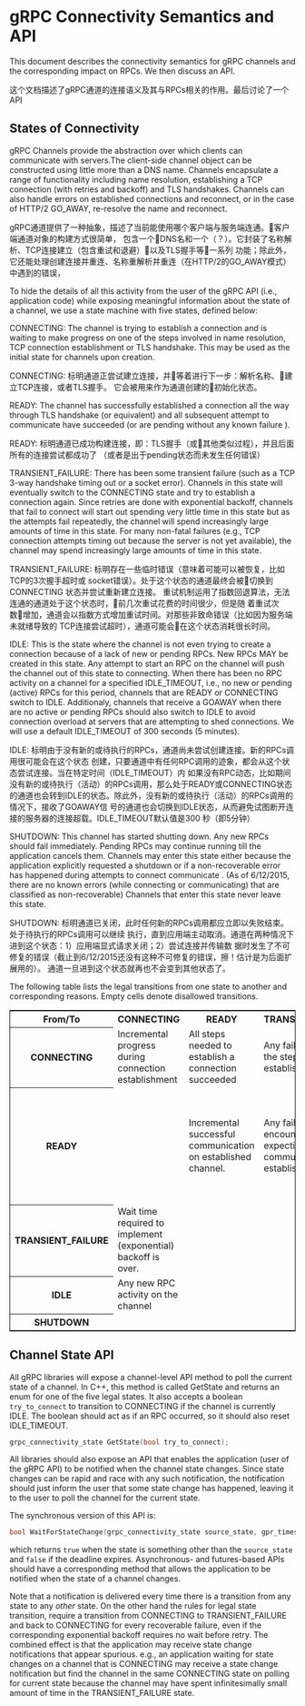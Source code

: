 gRPC Connectivity Semantics and API
===================================

This document describes the connectivity semantics for gRPC channels and the
corresponding impact on RPCs. We then discuss an API.

这个文档描述了gRPC通道的连接语义及其与RPCs相关的作用。最后讨论了一个API

States of Connectivity
----------------------

gRPC Channels provide the abstraction over which clients can communicate with
servers.The client-side channel object can be constructed using little more
than a DNS name. Channels encapsulate a range of functionality including name
resolution, establishing a TCP connection (with retries and backoff) and TLS
handshakes. Channels can also handle errors on established connections and
reconnect, or in the case of HTTP/2 GO_AWAY, re-resolve the name and reconnect.

gRPC通道提供了一种抽象，描述了当前能使用哪个客户端与服务端连通。客户端通道对象的构建方式很简单，
包含一个DNS名和一个（？）。它封装了名称解析、TCP连接建立（包含重试和退避）以及TLS握手等一系列
功能；除此外，它还能处理创建连接并重连、名称重解析并重连（在HTTP/2的GO_AWAY模式）中遇到的错误，

To hide the details of all this activity from the user of the gRPC API (i.e.,
application code) while exposing meaningful information about the state of a
channel, we use a state machine with five states, defined below:

CONNECTING: The channel is trying to establish a connection and is waiting to
make progress on one of the steps involved in name resolution, TCP connection
establishment or TLS handshake. This may be used as the initial state for channels upon
creation.

CONNECTING: 标明通道正尝试建立连接，并等着进行下一步：解析名称、建立TCP连接，或者TLS握手。
它会被用来作为通道创建的初始化状态。

READY: The channel has successfully established a connection all the way
through TLS handshake (or equivalent) and all subsequent attempt to communicate
have succeeded (or are pending without any known failure ).

READY: 标明通道已成功构建连接，即：TLS握手（或其他类似过程），并且后面所有的连接尝试都成功了
（或者是出于pending状态而未发生任何错误）

TRANSIENT_FAILURE: There has been some transient failure (such as a TCP 3-way
handshake timing out or a socket error). Channels in this state will eventually
switch to the CONNECTING state and try to establish a connection again. Since
retries are done with exponential backoff, channels that fail to connect will
start out spending very little time in this state but as the attempts fail
repeatedly, the channel will spend increasingly large amounts of time in this
state. For many non-fatal failures (e.g., TCP connection attempts timing out
because the server is not yet available), the channel may spend increasingly
large amounts of time in this state.

TRANSIENT_FAILURE: 标明存在一些临时错误（意味着可能可以被恢复，比如TCP的3次握手超时或
socket错误）。处于这个状态的通道最终会被切换到 CONNECTING 状态并尝试重新建立连接。
重试机制运用了指数回退算法，无法连通的通道处于这个状态时，前几次重试花费的时间很少，但是随
着重试次数增加，通道会以指数方式增加重试时间。对那些非致命错误（比如因为服务端未就绪导致的
TCP连接尝试超时），通道可能会在这个状态消耗很长时间。


IDLE: This is the state where the channel is not even trying to create a
connection because of a lack of new or pending RPCs. New RPCs  MAY be created
in this state. Any attempt to start an RPC on the channel will push the channel
out of this state to connecting. When there has been no RPC activity on a channel
for a specified IDLE_TIMEOUT, i.e., no new or pending (active) RPCs for this
period, channels that are READY or CONNECTING switch to IDLE. Additionaly,
channels that receive a GOAWAY when there are no active or pending RPCs should
also switch to IDLE to avoid connection overload at servers that are attempting
to shed connections. We will use a default IDLE_TIMEOUT of 300 seconds (5 minutes).

IDLE: 标明由于没有新的或待执行的RPCs，通道尚未尝试创建连接。新的RPCs调用很可能会在这个状态
创建，只要通道中有任何RPC调用的迹象，都会从这个状态尝试连接。当在特定时间（IDLE_TIMEOUT）内
如果没有RPC动态，比如期间没有新的或待执行（活动）的RPCs调用，那么处于READY或CONNECTING状态
的通道也会转到IDLE的状态。除此外，没有新的或待执行（活动）的RPCs调用的情况下，接收了GOAWAY信
号的通道也会切换到IDLE状态，从而避免试图断开连接的服务器的连接超载。IDLE_TIMEOUT默认值是300
秒（即5分钟）

SHUTDOWN: This channel has started shutting down. Any new RPCs should fail
immediately. Pending RPCs may continue running till the application cancels them.
Channels may enter this state either because the application explicitly requested
a shutdown or if a non-recoverable error has happened during attempts to connect
communicate . (As of 6/12/2015, there are no known errors (while connecting or
communicating) that are classified as non-recoverable) 
Channels that enter this state never leave this state. 

SHUTDOWN: 标明通道已关闭，此时任何新的RPCs调用都应立即以失败结束。处于待执行的RPCs调用可以继续
执行，直到应用端主动取消。通道在两种情况下进到这个状态：1）应用端显式请求关闭；2）尝试连接并传输数
据时发生了不可修复的错误（截止到6/12/2015还没有这种不可修复的错误，擦！估计是为后面扩展用的）。
通道一旦进到这个状态就再也不会变到其他状态了。

The following table lists the legal transitions from one state to another and
corresponding reasons. Empty cells denote disallowed transitions.

<table style='border: 1px solid black'>
  <tr>
    <th>From/To</th>
    <th>CONNECTING</th>
    <th>READY</th>
    <th>TRANSIENT_FAILURE</th>
    <th>IDLE</th>
    <th>SHUTDOWN</th>
  </tr>
  <tr>
    <th>CONNECTING</th>
    <td>Incremental progress during connection establishment</td>
    <td>All steps needed to establish a connection succeeded</td>
    <td>Any failure in any of the steps needed to establish connection</td>
    <td>No RPC activity on channel for IDLE_TIMEOUT</td>
    <td>Shutdown triggered by application.</td>
  </tr>
  <tr>
    <th>READY</th>
    <td></td>
    <td>Incremental successful communication on established channel.</td>
    <td>Any failure encountered while expecting successful communication on
        established channel.</td>
    <td>No RPC activity on channel for IDLE_TIMEOUT <br>OR<br>upon receiving a GOAWAY while there are no pending RPCs.</td>
    <td>Shutdown triggered by application.</td>
  </tr>
  <tr>
    <th>TRANSIENT_FAILURE</th>
    <td>Wait time required to implement (exponential) backoff is over.</td>
    <td></td>
    <td></td>
    <td></td>
    <td>Shutdown triggered by application.</td>
  </tr>
  <tr>
    <th>IDLE</th>
    <td>Any new RPC activity on the channel</td>
    <td></td>
    <td></td>
    <td></td>
    <td>Shutdown triggered by application.</td>
  </tr>
  <tr>
    <th>SHUTDOWN</th>
    <td></td>
    <td></td>
    <td></td>
    <td></td>
    <td></td>
  </tr>
</table>


Channel State API
-----------------

All gRPC libraries will expose a channel-level API method to poll the current
state of a channel. In C++, this method is called GetState and returns an enum
for one of the five legal states. It also accepts a boolean `try_to_connect` to
transition to CONNECTING if the channel is currently IDLE. The boolean should
act as if an RPC occurred, so it should also reset IDLE_TIMEOUT.

```cpp
grpc_connectivity_state GetState(bool try_to_connect);
```

All libraries should also expose an API that enables the application (user of
the gRPC API) to be notified when the channel state changes. Since state
changes can be rapid and race with any such notification, the notification
should just inform the user that some state change has happened, leaving it to
the user to poll the channel for the current state.

The synchronous version of this API is:

```cpp
bool WaitForStateChange(grpc_connectivity_state source_state, gpr_timespec deadline);
```

which returns `true` when the state is something other than the
`source_state` and `false` if the deadline expires. Asynchronous- and futures-based
APIs should have a corresponding method that allows the application to be
notified when the state of a channel changes.

Note that a notification is delivered every time there is a transition from any
state to any *other* state. On the other hand the rules for legal state
transition, require a transition from CONNECTING to TRANSIENT_FAILURE and back
to CONNECTING for every recoverable failure, even if the corresponding
exponential backoff requires no wait before retry. The combined effect is that
the application may receive state change notifications that appear spurious.
e.g., an application waiting for state changes on a channel that is CONNECTING
may receive a state change notification but find the channel in the same
CONNECTING state on polling for current state because the channel may have
spent infinitesimally small amount of time in the TRANSIENT_FAILURE state.
